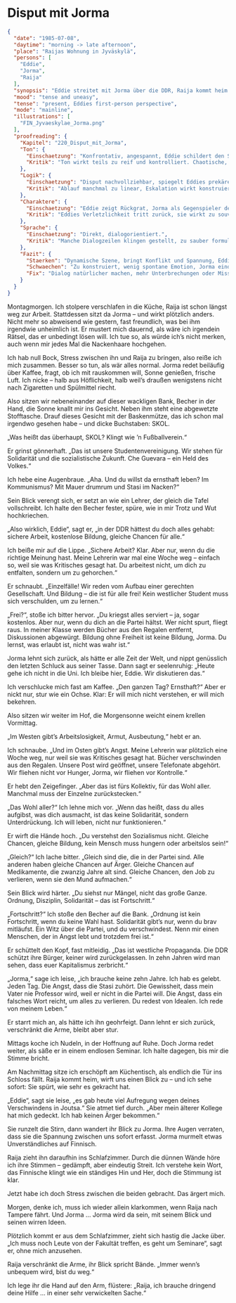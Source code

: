 # Disput mit Jorma

```json
{
  "date": "1985-07-08",
  "daytime": "morning -> late afternoon",
  "place": "Raijas Wohnung in Jyväskylä",
  "persons": [
    "Eddie",
    "Jorma",
    "Raija"
  ],
  "synopsis": "Eddie streitet mit Jorma über die DDR, Raija kommt heim und spürt die Spannungen; nachts hört Eddie den Streit zwischen beiden.",
  "mood": "tense and uneasy",
  "tense": "present, Eddies first-person perspective",
  "mode": "mainline",
  "illustrations": [
    "FIN_Jyvaeskylae_Jorma.png"
  ],
  "proofreading": {
    "Kapitel": "220_Disput_mit_Jorma",
    "Ton": {
      "Einschaetzung": "Konfrontativ, angespannt, Eddie schildert den Streit energisch.",
      "Kritik": "Ton wirkt teils zu reif und kontrolliert. Chaotische, jugendliche Impulsivität fehlt streckenweise."
    },
    "Logik": {
      "Einschaetzung": "Disput nachvollziehbar, spiegelt Eddies prekäre Situation.",
      "Kritik": "Ablauf manchmal zu linear, Eskalation wirkt konstruiert. Mehr Zwischentöne oder Missverständnisse würden realistischer wirken."
    },
    "Charaktere": {
      "Einschaetzung": "Eddie zeigt Rückgrat, Jorma als Gegenspieler deutlich gezeichnet.",
      "Kritik": "Eddies Verletzlichkeit tritt zurück, sie wirkt zu souverän. Jorma bleibt eher Typ als komplexe Figur."
    },
    "Sprache": {
      "Einschaetzung": "Direkt, dialogorientiert.",
      "Kritik": "Manche Dialogzeilen klingen gestellt, zu sauber formuliert. Füllwörter und Unterbrechungen fehlen – dadurch wirkt es geschrieben, nicht gesprochen."
    },
    "Fazit": {
      "Staerken": "Dynamische Szene, bringt Konflikt und Spannung, Eddie zeigt Stärke.",
      "Schwaechen": "Zu konstruiert, wenig spontane Emotion, Jorma eindimensional.",
      "Fix": "Dialog natürlicher machen, mehr Unterbrechungen oder Missverständnisse, Eddies Unsicherheit betonen, Jorma differenzierter darstellen."
    }
  }
}
```

Montagmorgen. Ich stolpere verschlafen in die Küche, Raija ist schon längst weg
zur Arbeit. Stattdessen sitzt da Jorma – und wirkt plötzlich anders. Nicht mehr
so abweisend wie gestern, fast freundlich, was bei ihm irgendwie unheimlich ist.
Er mustert mich dauernd, als wäre ich irgendein Rätsel, das er unbedingt lösen
will. Ich tue so, als würde ich’s nicht merken, auch wenn mir jedes Mal die
Nackenhaare hochgehen.

Ich hab null Bock, Stress zwischen ihn und Raija zu bringen, also reiße ich mich
zusammen. Besser so tun, als wär alles normal. Jorma redet beiläufig über
Kaffee, fragt, ob ich mit rauskommen will, Sonne genießen, frische Luft. Ich
nicke – halb aus Höflichkeit, halb weil’s draußen wenigstens nicht nach
Zigaretten und Spülmittel riecht.

Also sitzen wir nebeneinander auf dieser wackligen Bank, Becher in der Hand, die
Sonne knallt mir ins Gesicht. Neben ihm steht eine abgewetzte Stofftasche. Drauf
dieses Gesicht mit der Baskenmütze, das ich schon mal irgendwo gesehen habe –
und dicke Buchstaben: SKOL.

„Was heißt das überhaupt, SKOL? Klingt wie ’n Fußballverein.“

Er grinst gönnerhaft. „Das ist unsere Studentenvereinigung. Wir stehen für
Solidarität und die sozialistische Zukunft. Che Guevara – ein Held des Volkes.“

Ich hebe eine Augenbraue. „Aha. Und du willst da ernsthaft leben? Im
Kommunismus? Mit Mauer drumrum und Stasi im Nacken?“

Sein Blick verengt sich, er setzt an wie ein Lehrer, der gleich die Tafel
vollschreibt. Ich halte den Becher fester, spüre, wie in mir Trotz und Wut
hochkriechen.

„Also wirklich, Eddie“, sagt er, „in der DDR hättest du doch alles gehabt:
sichere Arbeit, kostenlose Bildung, gleiche Chancen für alle.“

Ich beiße mir auf die Lippe. „Sichere Arbeit? Klar. Aber nur, wenn du die
richtige Meinung hast. Meine Lehrerin war mal eine Woche weg – einfach so, weil
sie was Kritisches gesagt hat. Du arbeitest nicht, um dich zu entfalten, sondern
um zu gehorchen.“

Er schnaubt. „Einzelfälle! Wir reden vom Aufbau einer gerechten Gesellschaft.
Und Bildung – die ist für alle frei! Kein westlicher Student muss sich
verschulden, um zu lernen.“

„Frei?“, stoße ich bitter hervor. „Du kriegst alles serviert – ja, sogar
kostenlos. Aber nur, wenn du dich an die Partei hältst. Wer nicht spurt, fliegt
raus. In meiner Klasse werden Bücher aus den Regalen entfernt, Diskussionen
abgewürgt. Bildung ohne Freiheit ist keine Bildung, Jorma. Du lernst, was
erlaubt ist, nicht was wahr ist.“

Jorma lehnt sich zurück, als hätte er alle Zeit der Welt, und nippt genüsslich
den letzten Schluck aus seiner Tasse. Dann sagt er seelenruhig: „Heute gehe ich
nicht in die Uni. Ich bleibe hier, Eddie. Wir diskutieren das.“

Ich verschlucke mich fast am Kaffee. „Den ganzen Tag? Ernsthaft?“ Aber er nickt
nur, stur wie ein Ochse. Klar: Er will mich nicht verstehen, er will mich
bekehren.

Also sitzen wir weiter im Hof, die Morgensonne weicht einem krellen Vormittag.

„Im Westen gibt’s Arbeitslosigkeit, Armut, Ausbeutung,“ hebt er an.

Ich schnaube. „Und im Osten gibt’s Angst. Meine Lehrerin war plötzlich eine
Woche weg, nur weil sie was Kritisches gesagt hat. Bücher verschwinden aus den
Regalen. Unsere Post wird geöffnet, unsere Telefonate abgehört. Wir fliehen
nicht vor Hunger, Jorma, wir fliehen vor Kontrolle.“

Er hebt den Zeigefinger. „Aber das ist fürs Kollektiv, für das Wohl aller.
Manchmal muss der Einzelne zurückstecken.“

„Das Wohl aller?“ Ich lehne mich vor. „Wenn das heißt, dass du alles aufgibst,
was dich ausmacht, ist das keine Solidarität, sondern Unterdrückung. Ich will
leben, nicht nur funktionieren.“

Er wirft die Hände hoch. „Du verstehst den Sozialismus nicht. Gleiche Chancen,
gleiche Bildung, kein Mensch muss hungern oder arbeitslos sein!“

„Gleich?“ Ich lache bitter. „Gleich sind die, die in der Partei sind. Alle
anderen haben gleiche Chancen auf Ärger. Gleiche Chancen auf Medikamente, die
zwanzig Jahre alt sind. Gleiche Chancen, den Job zu verlieren, wenn sie den Mund
aufmachen.“

Sein Blick wird härter. „Du siehst nur Mängel, nicht das große Ganze. Ordnung,
Disziplin, Solidarität – das ist Fortschritt.“

„Fortschritt?“ Ich stoße den Becher auf die Bank. „Ordnung ist kein Fortschritt,
wenn du keine Wahl hast. Solidarität gibt’s nur, wenn du brav mitläufst. Ein
Witz über die Partei, und du verschwindest. Nenn mir einen Menschen, der in
Angst lebt und trotzdem frei ist.“

Er schüttelt den Kopf, fast mitleidig. „Das ist westliche Propaganda. Die DDR
schützt ihre Bürger, keiner wird zurückgelassen. In zehn Jahren wird man sehen,
dass euer Kapitalismus zerbricht.“

„Jorma,“ sage ich leise, „ich brauche keine zehn Jahre. Ich hab es gelebt. Jeden
Tag. Die Angst, dass die Stasi zuhört. Die Gewissheit, dass mein Vater nie
Professor wird, weil er nicht in die Partei will. Die Angst, dass ein falsches
Wort reicht, um alles zu verlieren. Du redest von Idealen. Ich rede von meinem
Leben.“

Er starrt mich an, als hätte ich ihn geohrfeigt. Dann lehnt er sich zurück,
verschränkt die Arme, bleibt aber stur.

Mittags koche ich Nudeln, in der Hoffnung auf Ruhe. Doch Jorma redet weiter, als
säße er in einem endlosen Seminar. Ich halte dagegen, bis mir die Stimme bricht.

Am Nachmittag sitze ich erschöpft am Küchentisch, als endlich die Tür ins
Schloss fällt. Raija kommt heim, wirft uns einen Blick zu – und ich sehe sofort:
Sie spürt, wie sehr es gekracht hat.

„Eddie“, sagt sie leise, „es gab heute viel Aufregung wegen deines Verschwindens
in Joutsa.“ Sie atmet tief durch. „Aber mein älterer Kollege hat mich gedeckt.
Ich hab keinen Ärger bekommen.“

Sie runzelt die Stirn, dann wandert ihr Blick zu Jorma. Ihre Augen verraten,
dass sie die Spannung zwischen uns sofort erfasst. Jorma murmelt etwas
Unverständliches auf Finnisch.

Raija zieht ihn daraufhin ins Schlafzimmer. Durch die dünnen Wände höre ich ihre
Stimmen – gedämpft, aber eindeutig Streit. Ich verstehe kein Wort, das Finnische
klingt wie ein ständiges Hin und Her, doch die Stimmung ist klar.

Jetzt habe ich doch Stress zwischen die beiden gebracht. Das ärgert mich.

Morgen, denke ich, muss ich wieder allein klarkommen, wenn Raija nach Tampere
fährt. Und Jorma … Jorma wird da sein, mit seinem Blick und seinen wirren Ideen.

Plötzlich kommt er aus dem Schlafzimmer, zieht sich hastig die Jacke über. „Ich
muss noch Leute von der Fakultät treffen, es geht um Seminare“, sagt er, ohne
mich anzusehen.

Raija verschränkt die Arme, ihr Blick spricht Bände. „Immer wenn’s unbequem
wird, bist du weg.“

Ich lege ihr die Hand auf den Arm, flüstere: „Raija, ich brauche dringend deine
Hilfe … in einer sehr verwickelten Sache.“
